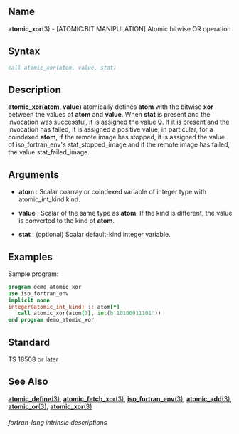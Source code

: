 ## __Name__

__atomic\_xor__(3) - \[ATOMIC:BIT MANIPULATION\] Atomic bitwise OR operation


## __Syntax__
```fortran
call atomic_xor(atom, value, stat)
```
## __Description__

__atomic\_xor(atom, value)__ atomically defines __atom__ with the bitwise
__xor__ between the values of __atom__ and __value__. When __stat__ is present and the
invocation was successful, it is assigned the value __0__. If it is present
and the invocation has failed, it is assigned a positive value; in
particular, for a coindexed __atom__, if the remote image has stopped, it is
assigned the value of iso\_fortran\_env's stat\_stopped\_image and if
the remote image has failed, the value stat\_failed\_image.

## __Arguments__

  - __atom__
    : Scalar coarray or coindexed variable of integer type with
    atomic\_int\_kind kind.

  - __value__
    : Scalar of the same type as __atom__. If the kind is different, the value
    is converted to the kind of __atom__.

  - __stat__
    : (optional) Scalar default-kind integer variable.

## __Examples__

Sample program:

```fortran
program demo_atomic_xor
use iso_fortran_env
implicit none
integer(atomic_int_kind) :: atom[*]
   call atomic_xor(atom[1], int(b'10100011101'))
end program demo_atomic_xor
```

## __Standard__

TS 18508 or later

## __See Also__

[__atomic\_define__(3)](ATOMIC_DEFINE),
[__atomic\_fetch\_xor__(3)](ATOMIC_FETCH),
[__iso\_fortran\_env__(3)](),
[__atomic\_add__(3)](ATOMIC_ADD),
[__atomic\_or__(3)](ATOMIC_OR),
[__atomic\_xor__(3)](ATOMIC_XOR)

###### fortran-lang intrinsic descriptions
